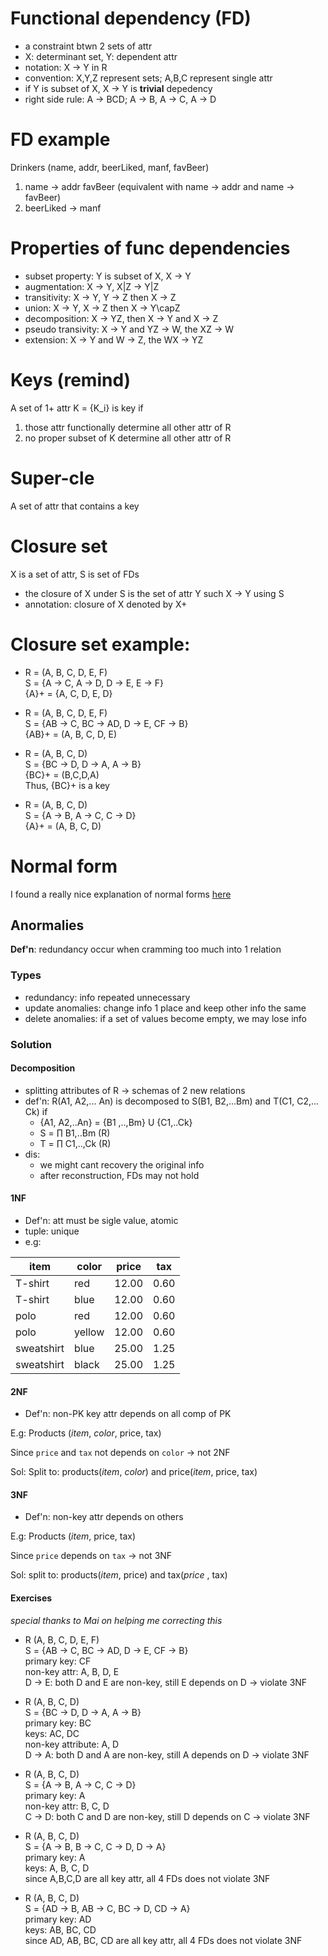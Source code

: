 # Functional dependency (FD)
- a constraint btwn 2 sets of attr
- X: determinant set, Y: dependent attr
- notation: X -> Y in R
- convention: X,Y,Z represent sets; A,B,C represent single attr
- if Y is subset of X, X -> Y is **trivial** depedency
- right side rule: A -> BCD; A -> B, A -> C, A -> D

# FD example
Drinkers (name, addr, beerLiked, manf, favBeer)
1. name -> addr favBeer (equivalent with name -> addr and name -> favBeer)
2. beerLiked -> manf

# Properties of func dependencies
- subset property: Y is subset of X, X -> Y
- augmentation: X -> Y, X|Z -> Y|Z
- transitivity: X -> Y, Y -> Z then X -> Z
- union: X -> Y, X -> Z then X -> Y\capZ
- decomposition: X -> YZ, then X -> Y and X -> Z
- pseudo transivity: X -> Y and YZ -> W, the XZ -> W
- extension: X -> Y and W -> Z, the WX -> YZ

# Keys (remind)
A set of 1+ attr K = {K_i} is key if
1. those attr functionally determine all other attr of R
2. no proper subset of K determine all other attr of R

# Super-cle
A set of attr that contains a key

# Closure set
X is a set of attr, S is set of FDs
- the closure of X under S is the set of attr Y such X -> Y using S
- annotation: closure of X denoted by X+

# Closure set example:
- R = (A, B, C, D, E, F)<br>
S = {A -> C, A -> D, D -> E, E -> F}<br>
{A}+ = {A, C, D, E, D}

- R = (A, B, C, D, E, F)<br>
S = {AB -> C, BC -> AD, D -> E, CF -> B}<br>
{AB}+ = (A, B, C, D, E)

- R = (A, B, C, D)<br>
S = {BC -> D, D -> A, A -> B} <br>
{BC}+ = (B,C,D,A)<br>
Thus, {BC}+ is a key

- R = (A, B, C, D)<br>
S = {A -> B, A -> C, C -> D}<br>
{A}+ = (A, B, C, D)

# Normal form
I found a really nice explanation of normal forms [here](https://www.youtube.com/watch?v=ABwD8IYByfk.)

## Anormalies
 **Def'n**: redundancy occur when cramming too much into 1 relation

### Types
- redundancy: info repeated unnecessary
- update anomalies: change info 1 place and keep other info the same
- delete anomalies: if a set of values become empty, we may lose info

### Solution

#### Decomposition
- splitting attributes of R -> schemas of 2 new relations
- def'n: R(A1, A2,... An) is decomposed to S(B1, B2,...Bm) and T(C1, C2,... Ck) if
  - {A1, A2,..An} = {B1 ,..,Bm} U {C1,..Ck}
  - S = ∏ B1,..Bm (R)
  - T = ∏ C1,..,Ck (R)
- dis:
    - we might cant recovery the original info
    - after reconstruction, FDs may not hold

#### 1NF
- Def'n: att must be sigle value, atomic
- tuple: unique
- e.g:

| item       | color  | price | tax  |
|------------|--------|-------|------|
| T-shirt    | red    | 12.00 | 0.60 |
| T-shirt    | blue   | 12.00 | 0.60 |
| polo       | red    | 12.00 | 0.60 |
| polo       | yellow | 12.00 | 0.60 |
| sweatshirt | blue   | 25.00 | 1.25 |
| sweatshirt | black  | 25.00 | 1.25 |

#### 2NF
- Def'n: non-PK key attr depends on all comp of PK

E.g: Products (*item*, *color*, price, tax)

Since `price` and `tax` not depends on `color` -> not 2NF

Sol: Split to: products(*item*, *color*) and price(*item*, price, tax)

#### 3NF
- Def'n: non-key attr depends on others

E.g: Products (*item*, price, tax)

Since `price` depends on `tax` -> not 3NF

Sol: split to: products(*item*, price) and tax(*price* , tax)

#### Exercises
*special thanks to Mai on helping me correcting this*
- R (A, B, C, D, E, F)<br>
S = {AB -> C, BC -> AD, D -> E, CF -> B}<br>
primary key: CF <br>
non-key attr: A, B, D, E<br>
D -> E: both D and E are non-key, still E depends on D -> violate 3NF

- R (A, B, C, D) <br>
S = {BC -> D, D -> A, A -> B}<br>
primary key: BC<br>
keys: AC, DC<br>
non-key attribute: A, D<br>
D -> A: both D and A are non-key, still A depends on D -> violate 3NF

- R (A, B, C, D)<br>
S = {A -> B, A -> C, C -> D}<br>
primary key: A<br>
non-key attr: B, C, D<br>
C -> D: both C and D are non-key, still D depends on C -> violate 3NF

- R (A, B, C, D)<br>
S = {A -> B, B -> C, C -> D, D -> A}<br>
primary key: A<br>
keys: A, B, C, D<br>
since A,B,C,D are all key attr, all 4 FDs does not violate 3NF

- R (A, B, C, D)<br>
S = {AD -> B, AB -> C, BC -> D, CD -> A}<br>
primary key: AD<br>
keys: AB, BC, CD<br>
since AD, AB, BC, CD are all key attr, all 4 FDs does not violate 3NF